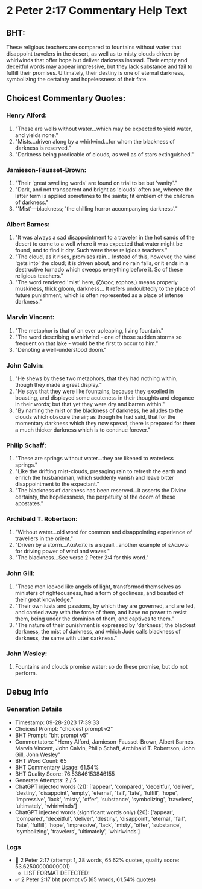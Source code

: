 # 2 Peter 2:17 Commentary Help Text

## BHT:
These religious teachers are compared to fountains without water that disappoint travelers in the desert, as well as to misty clouds driven by whirlwinds that offer hope but deliver darkness instead. Their empty and deceitful words may appear impressive, but they lack substance and fail to fulfill their promises. Ultimately, their destiny is one of eternal darkness, symbolizing the certainty and hopelessness of their fate.

## Choicest Commentary Quotes:
### Henry Alford:
1. "These are wells without water...which may be expected to yield water, and yields none."
2. "Mists...driven along by a whirlwind...for whom the blackness of darkness is reserved."
3. "Darkness being predicable of clouds, as well as of stars extinguished."

### Jamieson-Fausset-Brown:
1. "Their 'great swelling words' are found on trial to be but 'vanity'."
2. "Dark, and not transparent and bright as 'clouds' often are, whence the latter term is applied sometimes to the saints; fit emblem of the children of darkness."
3. "'Mist'—blackness; 'the chilling horror accompanying darkness'."

### Albert Barnes:
1. "It was always a sad disappointment to a traveler in the hot sands of the desert to come to a well where it was expected that water might be found, and to find it dry. Such were these religious teachers." 
2. "The cloud, as it rises, promises rain... Instead of this, however, the wind 'gets into' the cloud; it is driven about, and no rain falls, or it ends in a destructive tornado which sweeps everything before it. So of these religious teachers."
3. "The word rendered 'mist' here, (ζόφος zophos,) means properly muskiness, thick gloom, darkness... It refers undoubtedly to the place of future punishment, which is often represented as a place of intense darkness."

### Marvin Vincent:
1. "The metaphor is that of an ever upleaping, living fountain." 
2. "The word describing a whirlwind - one of those sudden storms so frequent on that lake - would be the first to occur to him." 
3. "Denoting a well-understood doom."

### John Calvin:
1. "He shews by these two metaphors, that they had nothing within, though they made a great display."
2. "He says that they were like fountains, because they excelled in boasting, and displayed some acuteness in their thoughts and elegance in their words; but that yet they were dry and barren within."
3. "By naming the mist or the blackness of darkness, he alludes to the clouds which obscure the air; as though he had said, that for the momentary darkness which they now spread, there is prepared for them a much thicker darkness which is to continue forever."

### Philip Schaff:
1. "These are springs without water...they are likened to waterless springs."
2. "Like the drifting mist-clouds, presaging rain to refresh the earth and enrich the husbandman, which suddenly vanish and leave bitter disappointment to the expectant."
3. "The blackness of darkness has been reserved...it asserts the Divine certainty, the hopelessness, the perpetuity of the doom of these apostates."

### Archibald T. Robertson:
1. "Without water...old word for common and disappointing experience of travellers in the orient." 
2. "Driven by a storm...Λαιλαπς is a squall...another example of ελαυνω for driving power of wind and waves." 
3. "The blackness...See verse 2 Peter 2:4 for this word."

### John Gill:
1. "These men looked like angels of light, transformed themselves as ministers of righteousness, had a form of godliness, and boasted of their great knowledge."
2. "Their own lusts and passions, by which they are governed, and are led, and carried away with the force of them, and have no power to resist them, being under the dominion of them, and captives to them."
3. "The nature of their punishment is expressed by 'darkness', the blackest darkness, the mist of darkness, and which Jude calls blackness of darkness, the same with utter darkness."

### John Wesley:
1. Fountains and clouds promise water: so do these promise, but do not perform.


## Debug Info
### Generation Details
- Timestamp: 09-28-2023 17:39:33
- Choicest Prompt: "choicest prompt v2"
- BHT Prompt: "bht prompt v5"
- Commentators: "Henry Alford, Jamieson-Fausset-Brown, Albert Barnes, Marvin Vincent, John Calvin, Philip Schaff, Archibald T. Robertson, John Gill, John Wesley"
- BHT Word Count: 65
- BHT Commentary Usage: 61.54%
- BHT Quality Score: 76.53846153846155
- Generate Attempts: 2 / 5
- ChatGPT injected words (21):
	['appear', 'compared', 'deceitful', 'deliver', 'destiny', 'disappoint', 'empty', 'eternal', 'fail', 'fate', 'fulfill', 'hope', 'impressive', 'lack', 'misty', 'offer', 'substance', 'symbolizing', 'travelers', 'ultimately', 'whirlwinds']
- ChatGPT injected words (significant words only) (20):
	['appear', 'compared', 'deceitful', 'deliver', 'destiny', 'disappoint', 'eternal', 'fail', 'fate', 'fulfill', 'hope', 'impressive', 'lack', 'misty', 'offer', 'substance', 'symbolizing', 'travelers', 'ultimately', 'whirlwinds']

### Logs
- 🔄 2 Peter 2:17 (attempt 1, 38 words, 65.62% quotes, quality score: 53.62500000000001) 
	- LIST FORMAT DETECTED!
- ✅ 2 Peter 2:17 bht prompt v5 (65 words, 61.54% quotes)